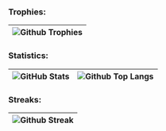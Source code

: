 ### Trophies:
| <img src="https://github-profile-trophy.vercel.app/?username=vikas-hashgraph&theme=algolia&no-frame=true&no-bg=false&margin-w=4" alt="Github Trophies" title="Github Trophies"/> |
| ------------- |

### Statistics:
| <img src="https://github-readme-stats.vercel.app/api?username=vikas-hashgraph&theme=yeblu&hide_border=true&include_all_commits=true" alt="GitHub Stats" title="Github Stats"/> | <img src="https://github-readme-stats.vercel.app/api/top-langs/?username=vikas-hashgraph&theme=yeblu&hide_border=true&include_all_commits=true&layout=compact&hide=jupyter%20notebook" alt="Github Top Langs" title="Github Top Langs"/> |
| ------------- | ------------- |

### Streaks:
| <img src="https://nirzak-streak-stats.vercel.app/api?user=vikas-hashgraph&theme=yeblu&hide_border=true" alt="Github Streak" title="Github Streak"/> |
| ------------- |
